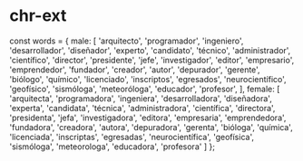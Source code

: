 # chr-ext
const words = {
  male: [
    'arquitecto',    'programador',
    'ingeniero',     'desarrollador',
    'diseñador',     'experto',
    'candidato',     'técnico',
    'administrador', 'científico',
    'director',      'presidente',
    'jefe',          'investigador',
    'editor',        'empresario',
    'emprendedor',   'fundador',
    'creador',       'autor',
    'depurador',     'gerente',
    'biólogo',       'químico',
    'licenciado',    'inscriptos',
    'egresados',     'neurocientífico',
    'geofísico',     'sismóloga',
    'meteoróloga',   'educador',
    'profesor', 
  ],
  female: [
    'arquitecta',     'programadora',
    'ingeniera',      'desarrolladora',
    'diseñadora',     'experta',
    'candidata',      'técnica',
    'administradora', 'científica',
    'directora',      'presidenta',
    'jefa',           'investigadora',
    'editora',        'empresaria',
    'emprendedora',   'fundadora',
    'creadora',       'autora',
    'depuradora',     'gerenta',
    'bióloga',        'química',
    'licenciada',     'inscriptas',
    'egresadas',      'neurocientífica',
    'geofísica',      'sismóloga',
    'meteorologa',    'educadora',
    'profesora'
  ]
};
